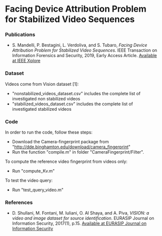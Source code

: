 # Facing Device Attribution Problem for Stabilized Video Sequences
### Publications
- S. Mandelli, P. Bestagini, L. Verdoliva, and S. Tubaro,
*Facing Device Attribution Problem for Stabilized Video Sequences*. IEEE Transaction on Information Forensics and Security, 2019, Early Access Article.
[Available at IEEE Xplore](https://ieeexplore.ieee.org/stamp/stamp.jsp?tp=&arnumber=8721076)
### Dataset
Videos come from Vision dataset [1]:
- "nonstabilized_videos_dataset.csv" includes the complete list of investigated non stabilized videos
- "stabilized_videos_dataset.csv" includes the complete list of investigated stabilized videos
### Code
In order to run the code, follow these steps:
- Download the Camera-fingerprint package from "http://dde.binghamton.edu/download/camera_fingerprint"
- Run the function "compile.m" in folder "CameraFingerprint/Filter".

To compute the reference video fingerprint from videos only:
- Run "compute_Kv.m"

To test the video query:
- Run "test_query_video.m"

### References
- D. Shullani, M. Fontani, M. Iuliani, O. Al Shaya, and A. Piva,
*VISION: a video and image dataset for source identification*. EURASIP Journal on Information Security, 2017(1), p.15.
[Available at EURASIP Journal on Information Security](https://doi.org/10.1186/s13635-017-0067-2)
